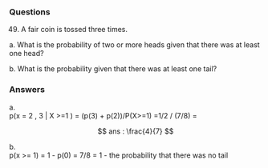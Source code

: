 
### Questions 

49. A fair coin is tossed three times.

a. What is the probability of two or more heads given that there was at least one
head?

b. What is the probability given that there was at least one tail?


### Answers

a.   
   p(x = 2 , 3 | X >=1 ) = (p(3) + p(2))/P(X>=1) =1/2 / (7/8) = 
   
   $$
  ans :  \frac{4}{7} 
   $$
  
b.  
   p(x >= 1) = 1 - p(0) = 7/8 = 1 - the probability that there was no tail

